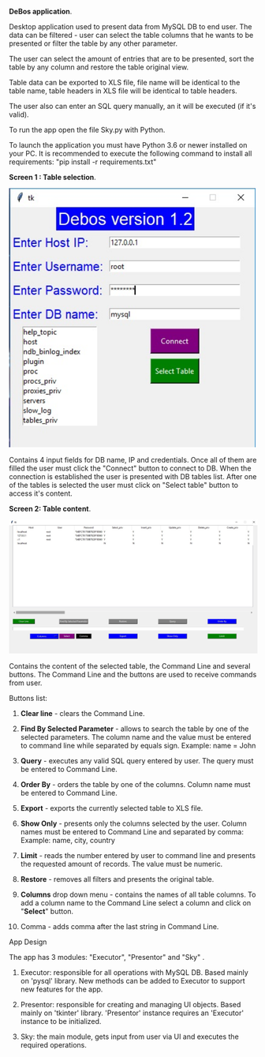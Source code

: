 **DeBos application**.

Desktop application used to present data from MySQL DB to end user.
The data can be filtered - user can select the table columns that he wants to be presented
or filter the table by any other parameter.

The user can select the amount of entries that are to be presented, sort the table
by any column and restore the table original view.

Table data can be exported to XLS file, file name will be identical to the table name,
table headers in XLS file will be identical to table headers.

The user also can enter an SQL query manually, an it will be executed (if it's valid).

To run the app open the file Sky.py with Python.

To launch the application you must have Python 3.6 or newer installed on your PC.
It is recommended to execute the following command to install all requirements:
"pip install -r requirements.txt"


**Screen 1 : Table selection**.

<img src="https://github.com/EvgeniyJeka/Debos/blob/master/Debos_screen_1.jpg" alt="Screenshot" width="500" />

Contains 4 input fields for DB name, IP and credentials.
Once all of them are filled the user must click the "Connect" button to connect to DB.
When the connection is established the user is presented with DB tables list.
After one of the tables is selected the user must click on "Select table" button to access it's content.

**Screen 2: Table content**.

<img src="https://github.com/EvgeniyJeka/Debos/blob/master/Debos_screen_2.jpg" alt="Screenshot" width="700" />

Contains the content of the selected table, the Command Line and several buttons.
The Command Line and the buttons are used to receive commands from user.

Buttons list:

1. **Clear line** - clears the Command Line.

2. **Find By Selected Parameter** - allows to search the table by one of the selected parameters.
The column name and the value must be entered to command line while separated by equals sign.
Example:  name = John

3. **Query** - executes any valid SQL query entered by user. The query must be entered to Command Line.

4. **Order By** - orders the table by one of the columns. Column name must be entered to Command Line.

5. **Export** - exports the currently selected table to XLS file.

6. **Show Only** - presents only the columns selected by the user. Column names must be entered to Command Line and separated by comma:
Example: name, city, country

7. **Limit** - reads the number entered by user to command line and presents the requested amount of records.
The value must be numeric.

8. **Restore** - removes all filters and presents the original table.

9. **Columns** drop down menu - contains the names of all table columns. To add a column name to the Command Line
select a column and click on "**Select**" button.

10. Comma - adds comma after the last string in Command Line.



App Design

The app has 3 modules: "Executor", "Presentor" and "Sky" .

1. Executor: responsible for all operations with MySQL DB. Based mainly on 'pysql' library.
   New methods can be added to Executor to support new features for the app.

2. Presentor: responsible for creating and managing UI objects. Based mainly on 'tkinter' library.
   'Presentor' instance requires an 'Executor' instance to be initialized.

3. Sky: the main module, gets input from user via UI and executes the required operations.
